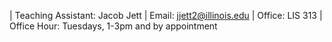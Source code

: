 | Teaching Assistant: Jacob Jett
| Email: jjett2@illinois.edu
| Office: LIS 313
| Office Hour: Tuesdays, 1-3pm and by appointment


